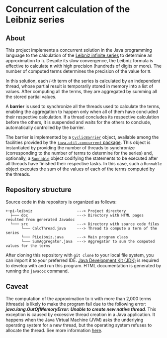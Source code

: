 # Concurrent calculation of the Leibniz series #

## About ##
This project implements a concurrent solution in the Java programming language to the calculation of the [Leibniz infinite series](https://en.wikipedia.org/wiki/Leibniz_formula_for_pi) to determine an approximation to π. Despite its slow convergence, the Leibniz formula is effective to calculate π with high precision (hundreds of digits or more). The number of computed terms determines the precision of the value for π.

In this solution, each _i_-th term of the series is calculated by an independent thread, whose partial result is temporarily stored in memory into a list of values. After computing all the terms, they are aggregated by summing all the stored partial values.

A **barrier** is used to synchronize all the threads used to calculate the terms, enabling the aggregation to happen only when all of them have concluded their respective calculation. If a thread concludes its respective calculation before the others, it is suspended and waits for the others to conclude, automatically controlled by the barrier.

The barrier is implemented by a [`CyclicBarrier`](https://docs.oracle.com/javase/19/docs/api/java/util/concurrent/CyclicBarrier.html) object, available among the facilities provided by the [`java.util.concurrent` package](https://docs.oracle.com/en/java/javase/19/docs/api/java.base/java/util/concurrent/package-summary.html). This object is instantiated by providing the number of threads to synchronize (corresponding to the number of terms to determine for the series) and, optionally, a [`Runnable`](https://docs.oracle.com/en/java/javase/19/docs/api/java.base/java/lang/Runtime.html) object codifying the statements to be executed after all threads have finished their respective tasks. In this case, such a `Runnable` object executes the sum of the values of each of the terms computed by the threads.

## Repository structure
Source code in this repository is organized as follows:

```
+─pi-leibniz                    ---> Project directory
  ├─── doc                      ---> Directory with HTML pages resulted from generated Javadoc
  └─── src                      ---> Directory with source code files
       └─── CalcThread.java     ---> Thread to compute a term of the series
       └─── PiLeibniz.java      ---> Main program class
       └─── SumAggregator.java  ---> Aggregator to sum the computed values for the terms
```

After cloning this repository with `git clone` to your local file system, you can import it to your preferred IDE.
[Java Development Kit (JDK)](https://www.oracle.com/java/technologies/downloads/) is required to develop with and run
this program. HTML documentation is generated by running the `javadoc` command.

## Caveat ##
The computation of the approximation to π with more than 2,000 terms (threads) is likely to make the program fail due to the following error: **_java.lang.OutOfMemoryError: Unable to create new native thread_**. This exception is caused by excessive thread creation in a Java application. It happens when the Java Virtual Machine (JVM) asks the underlying operating system for a new thread, but the operating system refuses to allocate the thread. See more information [here](https://www.baeldung.com/java-outofmemoryerror-unable-to-create-new-native-thread).